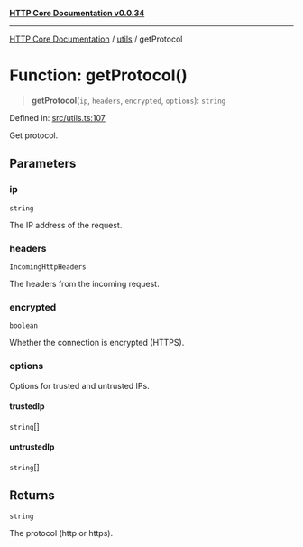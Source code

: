 [**HTTP Core Documentation v0.0.34**](../../README.md)

***

[HTTP Core Documentation](../../modules.md) / [utils](../README.md) / getProtocol

# Function: getProtocol()

> **getProtocol**(`ip`, `headers`, `encrypted`, `options`): `string`

Defined in: [src/utils.ts:107](https://github.com/stonemjs/http-core/blob/424f80742be298e137f118c0e2e80266a8a78f3c/src/utils.ts#L107)

Get protocol.

## Parameters

### ip

`string`

The IP address of the request.

### headers

`IncomingHttpHeaders`

The headers from the incoming request.

### encrypted

`boolean`

Whether the connection is encrypted (HTTPS).

### options

Options for trusted and untrusted IPs.

#### trustedIp

`string`[]

#### untrustedIp

`string`[]

## Returns

`string`

The protocol (http or https).
